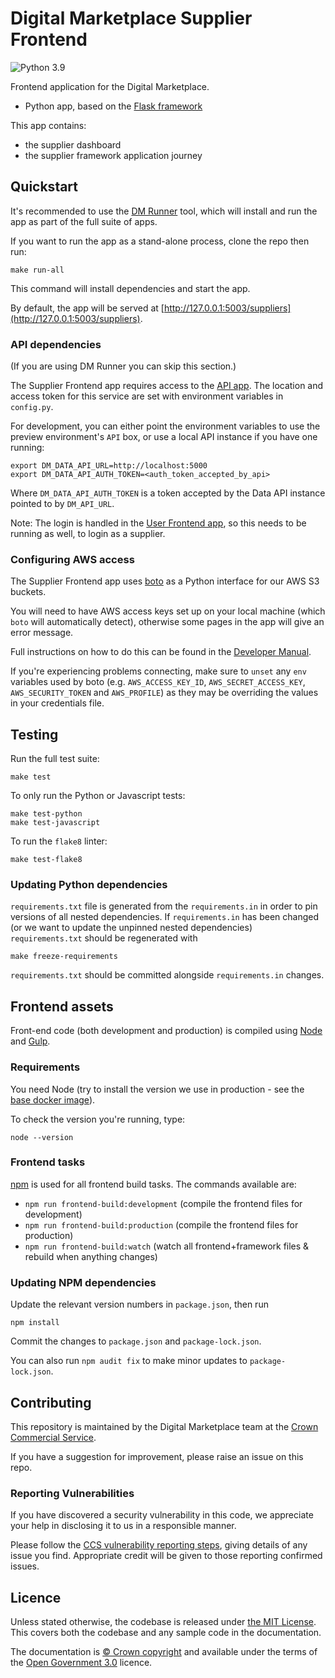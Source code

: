 # Digital Marketplace Supplier Frontend

![Python 3.9](https://img.shields.io/badge/python-3.9-blue.svg)

Frontend application for the Digital Marketplace.

- Python app, based on the [Flask framework](http://flask.pocoo.org/)

This app contains:

- the supplier dashboard
- the supplier framework application journey

## Quickstart

It's recommended to use the [DM Runner](https://github.com/Crown-Commercial-Service/digitalmarketplace-runner)
tool, which will install and run the app as part of the full suite of apps.

If you want to run the app as a stand-alone process, clone the repo then run:

```
make run-all
```

This command will install dependencies and start the app.

By default, the app will be served at [http://127.0.0.1:5003/suppliers](http://127.0.0.1:5003/suppliers).


### API dependencies

(If you are using DM Runner you can skip this section.)

The Supplier Frontend app requires access to the [API app](https://github.com/Crown-Commercial-Service/digitalmarketplace-api). The location and access token for
this service are set with environment variables in `config.py`.

For development, you can either point the environment variables to use the
preview environment's `API` box, or use a local API instance if you have one running:

```
export DM_DATA_API_URL=http://localhost:5000
export DM_DATA_API_AUTH_TOKEN=<auth_token_accepted_by_api>
```

Where `DM_DATA_API_AUTH_TOKEN` is a token accepted by the Data API instance pointed to by `DM_API_URL`.

Note: The login is handled in the [User Frontend app](https://github.com/Crown-Commercial-Service/digitalmarketplace-user-frontend),
so this needs to be running as well, to login as a supplier.


### Configuring AWS access

The Supplier Frontend app uses [boto](https://github.com/boto/boto) as a Python interface for our AWS S3 buckets.

You will need to have AWS access keys set up on your local machine (which `boto` will automatically detect), otherwise
some pages in the app will give an error message.

Full instructions on how to do this can be found in the
[Developer Manual](https://crown-commercial-service.github.io/digitalmarketplace-manual/infrastructure/aws-accounts.html).

If you're experiencing problems connecting, make sure to `unset` any `env` variables used by boto (e.g. `AWS_ACCESS_KEY_ID`, `AWS_SECRET_ACCESS_KEY`,
`AWS_SECURITY_TOKEN` and `AWS_PROFILE`) as they may be overriding the values in your credentials file.


## Testing

Run the full test suite:

```
make test
```

To only run the Python or Javascript tests:

```
make test-python
make test-javascript
```

To run the `flake8` linter:

```
make test-flake8
```

### Updating Python dependencies

`requirements.txt` file is generated from the `requirements.in` in order to pin
versions of all nested dependencies. If `requirements.in` has been changed (or
we want to update the unpinned nested dependencies) `requirements.txt` should be
regenerated with

```
make freeze-requirements
```

`requirements.txt` should be committed alongside `requirements.in` changes.

## Frontend assets

Front-end code (both development and production) is compiled using [Node](http://nodejs.org/) and [Gulp](http://gulpjs.com/).

### Requirements

You need Node (try to install the version we use in production -
 see the [base docker image](https://github.com/Crown-Commercial-Service/digitalmarketplace-docker-base/blob/main/base.docker)).

To check the version you're running, type:

```
node --version
```

### Frontend tasks

[npm](https://docs.npmjs.com/cli/run-script) is used for all frontend build tasks. The commands available are:

- `npm run frontend-build:development` (compile the frontend files for development)
- `npm run frontend-build:production` (compile the frontend files for production)
- `npm run frontend-build:watch` (watch all frontend+framework files & rebuild when anything changes)

### Updating NPM dependencies

Update the relevant version numbers in `package.json`, then run

```
npm install
```

Commit the changes to `package.json` and `package-lock.json`.

You can also run `npm audit fix` to make minor updates to `package-lock.json`.

## Contributing

This repository is maintained by the Digital Marketplace team at the [Crown Commercial Service](https://github.com/Crown-Commercial-Service).

If you have a suggestion for improvement, please raise an issue on this repo.

### Reporting Vulnerabilities

If you have discovered a security vulnerability in this code, we appreciate your help in disclosing it to us in a
responsible manner.

Please follow the [CCS vulnerability reporting steps](https://www.crowncommercial.gov.uk/about-ccs/vulnerability-disclosure-policy/),
giving details of any issue you find. Appropriate credit will be given to those reporting confirmed issues.

## Licence

Unless stated otherwise, the codebase is released under [the MIT License][mit].
This covers both the codebase and any sample code in the documentation.

The documentation is [&copy; Crown copyright][copyright] and available under the terms
of the [Open Government 3.0][ogl] licence.

[mit]: LICENCE
[copyright]: http://www.nationalarchives.gov.uk/information-management/re-using-public-sector-information/uk-government-licensing-framework/crown-copyright/
[ogl]: http://www.nationalarchives.gov.uk/doc/open-government-licence/version/3/
